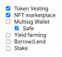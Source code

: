 - [x] Token Vesting
- [x] NFT marketplace
- [ ] Multisig Wallet
  - [x] Safe
- [ ] Yield farming
- [ ] Borrow/Lend
- [ ] Stake

